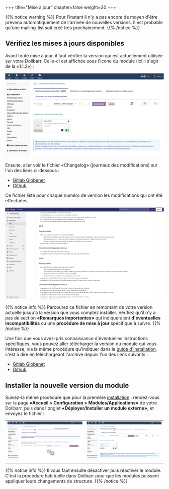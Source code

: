 +++
title="Mise à jour"
chapter=false
weight=30
+++

{{% notice warning %}}
Pour l'instant il n'y a pas encore de moyen d'être prévenu automatiquement de l'arrivée de nouvelles versions.
Il est probable qu'une mailing-list soit créé très prochainement.
{{% /notice %}}

## Vérifiez les mises à jours disponibles

Avant toute mise à jour, il faut vérifier la version qui est actuellement utilisée sur votre Dolibarr.
Celle-ci est affichée sous l'icone du module (ici il s'agit de la «1.1.2») :

![Version de l'application](./images/update_0.png?classes=shadow,border)

Ensuite, aller voir le fichier «Changelog» (journaux des modifications) sur l'un des liens ci-dessous :

- [Gitlab Globenet](https://code.globenet.org/john/DolibarrPickup/-/blob/main/ChangeLog.md)
- [Github](https://github.com/JohnXLivingston/DolibarrPickup/blob/main/ChangeLog.md)

Ce fichier liste pour chaque numéro de version les modifications qui ont été effectuées.

![Changelog](./images/update_1.png?classes=shadow,border)

{{% notice info %}}
Parcourez ce fichier en remontant de votre version actuelle jusqu'à la version que vous comptez installer.
Vérifiez qu'il n'y a pas de section **«Remarques importantes»** qui indiqueraient **d'éventuelles incompatibilités**
ou une **procédure de mise à jour** spécifique à suivre.
{{% /notice %}}

Une fois que vous avez-pris connaissance d'éventuelles instructions spécifiques, vous pouvez aller télécharger
la version du module qui vous intéresse, via la même procédure qu'indiquer dans le [guide d'installation](../install/),
c'est à dire en téléchargeant l'archive depuis l'un des liens suivants :

- [Gitlab Globenet](https://code.globenet.org/john/DolibarrPickup/-/tree/main/build)
- [Github](https://github.com/JohnXLivingston/DolibarrPickup/tree/main/build)

## Installer la nouvelle version du module

Suivez-la même procédure que pour la première [installation](../install/) :
rendez-vous sur la page **«Accueil > Configuration > Modules/Applications»** de votre Dolibarr,
puis dans l'onglet **«Déployer/Installer un module externe»**, et envoyez le fichier :

| | |
|---|---|
| ![Déployer/Installer un module externe](./images/install_0.png?classes=shadow,border) | ![Déployer/Installer un module externe](./images/install_1.png?classes=shadow,border)

{{% notice info %}}
Il vous faut ensuite désactiver puis réactiver le module.
C'est la procédure habituelle dans Dolibarr pour que les modules puissent appliquer leurs changements de structure.
{{% /notice %}}
